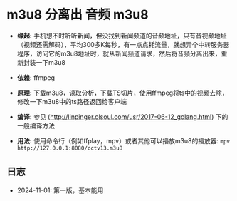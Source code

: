 # m3u8 分离出 音频 m3u8

- **缘起:** 手机想不时听听新闻，但没找到新闻频道的音频地址，只有音视频地址（视频还需解码），平均300多K每秒，有一点点耗流量，就想弄个中转服务器程序，访问它的m3u8地址时，就从新闻频道请求，然后将音频分离出来，重新封装一下m3u8

- **依赖:** ffmpeg

- **原理:** 下载m3u8，读取分析，下载TS切片，使用ffmpeg将ts中的视频去除，修改一下m3u8中的ts路径返回给客户端

- **编译:** 参见 (http://linpinger.olsoul.com/usr/2017-06-12_golang.html)  下的一般编译方法

- **用法:** 使用命令行（例如ffplay，mpv）或者其他可以播放m3u8的播放器: `mpv http://127.0.0.1:8080/cctv13.m3u8`

## 日志

- 2024-11-01: 第一版，基本能用

